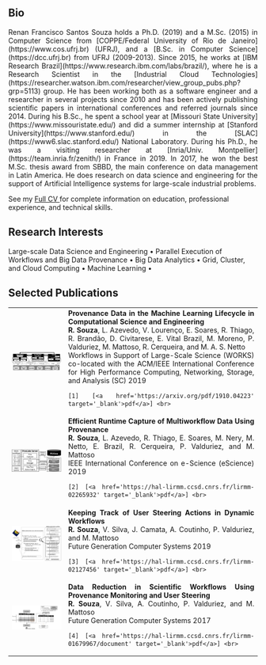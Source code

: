 ## <i class="fa fa-chevron-right"></i> Bio

<p style="text-align: justify;">
    Renan Francisco Santos Souza holds a Ph.D. (2019) and a M.Sc. (2015) in Computer Science from [COPPE/Federal University of Rio de Janeiro](https://www.cos.ufrj.br) (UFRJ), and a [B.Sc. in Computer Science](https://dcc.ufrj.br) from UFRJ (2009-2013). Since 2015, he works at [IBM Research Brazil](https://www.research.ibm.com/labs/brazil/), where he is a Research Scientist in the [Industrial Cloud Technologies](https://researcher.watson.ibm.com/researcher/view_group_pubs.php?grp=5113) group. He has been working both as a software engineer and a researcher in several projects since 2010 and has been actively publishing scientific papers in international conferences and referred journals since 2014. During his B.Sc., he spent a school year at [Missouri State University](https://www.missouristate.edu/) and did a summer internship at [Stanford University](https://www.stanford.edu/) in the [SLAC](https://www6.slac.stanford.edu/) National Laboratory. During his Ph.D., he was a visiting researcher at [Inria/Univ. Montpellier](https://team.inria.fr/zenith/) in France in 2019. In 2017, he won the best M.Sc. thesis award from SBBD, the main conference on data management in Latin America. He does research on data science and engineering for the support of Artificial Intelligence systems for large-scale industrial problems.
</p>


See my 
<a href="data/cv.pdf" target='_blank' class="fa fa-download">
    Full CV
</a>
for complete information on education, professional experience, and technical skills.


## <i class="fa fa-chevron-right"></i> Research Interests

<p style="text-align: justfy">
        Large-scale Data Science and Engineering &bull;
        Parallel Execution of Workflows and Big Data Provenance &bull;
        Big Data Analytics &bull;
        Grid, Cluster, and Cloud Computing &bull;
        Machine Learning &bull;
</p>


## <i class="fa fa-chevron-right"></i> Selected Publications <a href="https://github.com/renan-souza/cv/blob/master/publications/selected.bib"  target="_blank"><i class="fa fa-code-fork" aria-hidden="true"></i></a>

<table class="table table-hover">

<tr>
<td class="col-md-3" style="vertical-align: middle;"><a href='https://arxiv.org/pdf/1910.04223' target='_blank'><img src="images/publications/souza_provenancedata_2019.png"/></a> </td>
<td style="vertical-align: middle; text-align: justify;">
    <strong>Provenance Data in the Machine Learning Lifecycle in Computational Science and Engineering</strong><br>
    <strong>R. Souza</strong>, L. Azevedo, V. Lourenço, E. Soares, R. Thiago, R. Brandão, D. Civitarese, E. Vital Brazil, M. Moreno, P. Valduriez, M. Mattoso, R. Cerqueira, and M. A. S. Netto<br>
    Workflows in Support of Large-Scale Science (WORKS) co-located with the ACM/IEEE International Conference for High Performance Computing, Networking, Storage, and Analysis (SC) 2019<br>
    
    [1] [<a href='https://arxiv.org/pdf/1910.04223' target='_blank'>pdf</a>] <br>
    
</td>
</tr>


<tr>
<td class="col-md-3" style="vertical-align: middle;"><a href='https://hal-lirmm.ccsd.cnrs.fr/lirmm-02265932' target='_blank'><img src="images/publications/souza_efficient_2019.png"/></a> </td>
<td style="vertical-align: middle; text-align: justify;">
    <strong>Efficient Runtime Capture of Multiworkflow Data Using Provenance</strong><br>
    <strong>R. Souza</strong>, L. Azevedo, R. Thiago, E. Soares, M. Nery, M. Netto, E. Brazil, R. Cerqueira, P. Valduriez, and M. Mattoso<br>
    IEEE International Conference on e-Science (eScience) 2019<br>
    
    [2] [<a href='https://hal-lirmm.ccsd.cnrs.fr/lirmm-02265932' target='_blank'>pdf</a>] <br>
    
</td>
</tr>


<tr>
<td class="col-md-3" style="vertical-align: middle;"><a href='https://hal-lirmm.ccsd.cnrs.fr/lirmm-02127456' target='_blank'><img src="images/publications/souza_keeping_2019.png"/></a> </td>
<td style="vertical-align: middle; text-align: justify;">
    <strong>Keeping Track of User Steering Actions in Dynamic Workflows</strong><br>
    <strong>R. Souza</strong>, V. Silva, J. Camata, A. Coutinho, P. Valduriez, and M. Mattoso<br>
    Future Generation Computer Systems 2019<br>
    
    [3] [<a href='https://hal-lirmm.ccsd.cnrs.fr/lirmm-02127456' target='_blank'>pdf</a>] <br>
    
</td>
</tr>


<tr>
<td class="col-md-3" style="vertical-align: middle;"><a href='https://hal-lirmm.ccsd.cnrs.fr/lirmm-01679967/document' target='_blank'><img src="images/publications/Souza2017Data.png"/></a> </td>
<td style="vertical-align: middle; text-align: justify;">
    <strong>Data Reduction in Scientific Workflows Using Provenance Monitoring and User Steering</strong><br>
    <strong>R. Souza</strong>, V. Silva, A. Coutinho, P. Valduriez, and M. Mattoso<br>
    Future Generation Computer Systems 2017<br>
    
    [4] [<a href='https://hal-lirmm.ccsd.cnrs.fr/lirmm-01679967/document' target='_blank'>pdf</a>] <br>
    
</td>
</tr>


</table>
